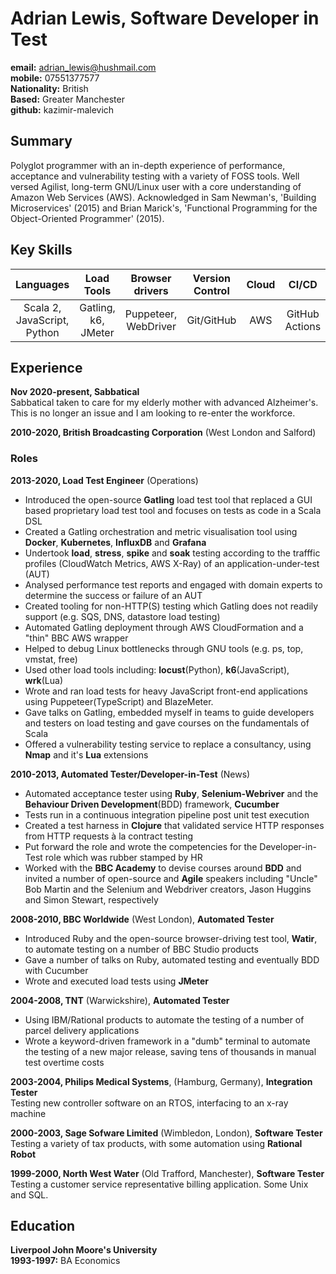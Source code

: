 # Adrian Lewis, Software Developer in Test

**email:** adrian_lewis@hushmail.com  
**mobile:** 07551377577  
**Nationality:** British  
**Based:** Greater Manchester  
**github:** kazimir-malevich

## Summary

Polyglot programmer with an in-depth experience of performance, acceptance and
vulnerability testing with a variety of FOSS tools. Well versed Agilist,
long-term GNU/Linux user with a core understanding of Amazon Web Services
(AWS). Acknowledged in Sam Newman's, 'Building Microservices' (2015) and Brian
Marick's, 'Functional Programming for the Object-Oriented Programmer' (2015).

## Key Skills

|          Languages          |     Load Tools      |   Browser drivers    | Version Control | Cloud |     CI/CD      |
| :-------------------------: | :-----------------: | :------------------: | :-------------: | :---: | :------------: |
| Scala 2, JavaScript, Python | Gatling, k6, JMeter | Puppeteer, WebDriver |   Git/GitHub    |  AWS  | GitHub Actions |

## Experience

**Nov 2020-present, Sabbatical**  
Sabbatical taken to care for my elderly mother with advanced Alzheimer's. This
is no longer an issue and I am looking to re-enter the workforce.

**2010-2020, British Broadcasting Corporation** (West London and Salford)

### Roles

**2013-2020, Load Test Engineer** (Operations)

- Introduced the open-source **Gatling** load test tool that replaced a GUI
  based proprietary load test tool and focuses on tests as code in a Scala
  DSL
- Created a Gatling orchestration and metric visualisation tool using
  **Docker**, **Kubernetes**, **InfluxDB** and **Grafana**
- Undertook **load**, **stress**, **spike** and **soak** testing according to
  the trafffic profiles (CloudWatch Metrics, AWS X-Ray) of an application-under-test (AUT)
- Analysed performance test reports and engaged with domain experts to determine the success or failure of an AUT
- Created tooling for non-HTTP(S) testing which Gatling does not readily
  support (e.g. SQS, DNS, datastore load testing)
- Automated Gatling deployment through AWS CloudFormation and a "thin" BBC
  AWS wrapper
- Helped to debug Linux bottlenecks through GNU tools (e.g. ps, top, vmstat, free)
- Used other load tools including: **locust**(Python), **k6**(JavaScript), **wrk**(Lua)
- Wrote and ran load tests for heavy JavaScript front-end applications using
  Puppeteer(TypeScript) and BlazeMeter.
- Gave talks on Gatling, embedded myself in teams to guide developers and
  testers on load testing and gave courses on the fundamentals of Scala
- Offered a vulnerability testing service to replace a consultancy,
  using **Nmap** and it's **Lua** extensions

**2010-2013, Automated Tester/Developer-in-Test** (News)

- Automated acceptance tester using **Ruby**, **Selenium-Webriver** and the
  **Behaviour Driven Development**(BDD) framework, **Cucumber**
- Tests run in a continuous integration pipeline post unit test execution
- Created a test harness in **Clojure** that validated service HTTP responses from HTTP requests à la contract testing
- Put forward the role and wrote the competencies for the
  Developer-in-Test role which was rubber stamped by HR
- Worked with the **BBC Academy** to devise courses around **BDD** and
  invited a number of open-source and **Agile** speakers including "Uncle"
  Bob Martin and the Selenium and Webdriver creators, Jason Huggins and Simon
  Stewart, respectively

**2008-2010, BBC Worldwide** (West London), **Automated Tester**

- Introduced Ruby and the open-source browser-driving test tool, **Watir**,
  to automate testing on a number of BBC Studio products
- Gave a number of talks on Ruby, automated testing and eventually BDD with
  Cucumber
- Wrote and executed load tests using **JMeter**

**2004-2008, TNT** (Warwickshire), **Automated Tester**

- Using IBM/Rational products to automate the testing of a number of parcel
  delivery applications
- Wrote a keyword-driven framework in a "dumb" terminal to automate the testing
  of a new major release, saving tens of thousands in manual test overtime costs

**2003-2004, Philips Medical Systems**, (Hamburg, Germany), **Integration Tester**  
 Testing new controller software on an RTOS, interfacing to an x-ray machine

**2000-2003, Sage Sofware Limited** (Wimbledon, London), **Software Tester**  
 Testing a variety of tax products, with some automation using **Rational Robot**

**1999-2000, North West Water** (Old Trafford, Manchester), **Software Tester**  
 Testing a customer service representative billing application. Some Unix and SQL.

## Education

**Liverpool John Moore's University**  
 **1993-1997:** BA Economics

